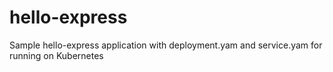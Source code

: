# hello-express
Sample hello-express application with deployment.yam and service.yam for running on Kubernetes
